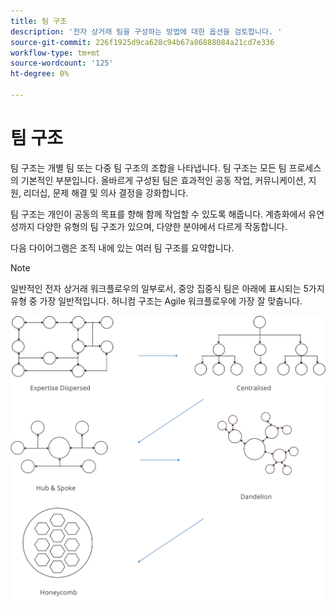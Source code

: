 ```yaml
---
title: 팀 구조
description: '전자 상거래 팀을 구성하는 방법에 대한 옵션을 검토합니다. '
source-git-commit: 226f1925d9ca628c94b67a86888084a21cd7e336
workflow-type: tm+mt
source-wordcount: '125'
ht-degree: 0%

---
```



# 팀 구조

팀 구조는 개별 팀 또는 다중 팀 구조의 조합을 나타냅니다. 팀 구조는 모든 팀 프로세스의 기본적인 부분입니다. 올바르게 구성된 팀은 효과적인 공동 작업, 커뮤니케이션, 지원, 리더십, 문제 해결 및 의사 결정을 강화합니다.

팀 구조는 개인이 공동의 목표를 향해 함께 작업할 수 있도록 해줍니다. 계층화에서 유연성까지 다양한 유형의 팀 구조가 있으며, 다양한 분야에서 다르게 작동합니다.

다음 다이어그램은 조직 내에 있는 여러 팀 구조를 요약합니다.

>[!NOTE]
>
>일반적인 전자 상거래 워크플로우의 일부로서, 중앙 집중식 팀은 아래에 표시되는 5가지 유형 중 가장 일반적입니다. 허니컴 구조는 Agile 워크플로우에 가장 잘 맞춥니다.

![팀 구조 다이어그램](../../assets/playbooks/team-structure.png)

